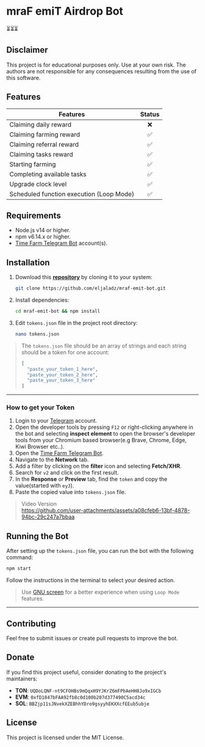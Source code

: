 # mraF emiT Airdrop Bot
⏳⏳⏳
## Disclaimer

This project is for educational purposes only. Use at your own risk. The authors are not responsible for any consequences resulting from the use of this software.

## Features

| Features                                  |   Status  |
| ----------------------------------------- | :-------: |
| Claiming daily reward                     |    ❌     |
| Claiming farming reward                   |    ✅     |
| Claiming referral reward                  |    ✅     |
| Claiming tasks reward                     |    ✅     |
| Starting farming                          |    ✅     |
| Completing available tasks                |    ✅     |
| Upgrade clock level                       |    ✅     |
| Scheduled function execution (Loop Mode)  |    ✅     |

## Requirements
- Node.js v14 or higher.
- npm v6.14.x or higher.
- [Time Farm Telegram Bot](https://t.me/TimeFarmCryptoBot?start=W4OyQGZM5rZK8r88) account(s).

## Installation

1. Download this [**repository**](https://github.com/eljaladz/mraf-emit-bot) by cloning it to your system:

   ```bash
   git clone https://github.com/eljaladz/mraf-emit-bot.git
   ```

2. Install dependencies:

   ```bash
   cd mraf-emit-bot && npm install
   ```

3. Edit `tokens.json` file in the project root directory:

    ```bash
    nano tokens.json
    ```

> The `tokens.json` file should be an array of strings and each string should be a token for one account:
> 
> ```json
> [
>   "paste_your_token_1_here",
>   "paste_your_token_2_here",
>   "paste_your_token_3_here"
> ]
>```

---
### How to get your Token

1. Login to your [Telegram](https://web.telegram.org/) account.
2. Open the developer tools by pressing `F12` or right-clicking anywhere in the bot and selecting **inspect element** to open the browser's developer tools from your Chromium based browser(e.g Brave, Chrome, Edge, Kiwi Browser etc..).
3. Open the [Time Farm Telegram Bot](https://t.me/TimeFarmCryptoBot?start=W4OyQGZM5rZK8r88).
4. Navigate to the **Network** tab.
5. Add a filter by clicking on the **filter** icon and selecting **Fetch/XHR**.
6. Search for `v2` and click on the first result.
7. In the **Response** or **Preview** tab, find the `token` and copy the value(started with `eyJ`).
8. Paste the copied value into `tokens.json` file.

> Video Version \
> https://github.com/user-attachments/assets/a08cfeb6-13bf-4878-94bc-29c247a7bbaa

## Running the Bot

After setting up the `tokens.json` file, you can run the bot with the following command:

```bash
npm start
```

Follow the instructions in the terminal to select your desired action. 

> Use [GNU screen](https://www.gnu.org/software/screen/) for a better experience when using `Loop Mode` features. 
---

## Contributing

Feel free to submit issues or create pull requests to improve the bot.

## Donate

If you find this project useful, consider donating to the project's maintainers:
- **TON**: `UQDoLQNF-nt9CFOHBs9mQqxH9YJKrZ6mFPbAeHH8Jo9xIGCb`
- **EVM**: `0xfD1847bFAA92fb8c0d100b207d377490C5acd34c`
- **SOL**: `BBZjp11sJNvekXZEBhhYDro9gsyyhEKXXcfEEub5ubje`

## License

This project is licensed under the MIT License.
